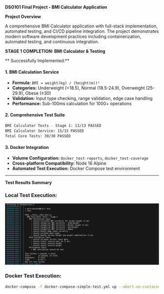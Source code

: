 **DSO101 Final Project - BMI Calculator Application**

**Project Overview**

A comprehensive BMI Calculator application with full-stack implementation, automated testing, and CI/CD pipeline integration. The project demonstrates modern software development practices including containerization, automated testing, and continuous integration.

**STAGE 1 COMPLETION: BMI Calculator & Testing**

** Successfully Implemented:**

#### **1. BMI Calculation Service**
- **Formula:** `BMI = weight(kg) / (height(m))²`
- **Categories:** Underweight (<18.5), Normal (18.5-24.9), Overweight (25-29.9), Obese (≥30)
- **Validation:** Input type checking, range validation, edge case handling
- **Performance:** Sub-100ms calculation for 1000+ operations

#### **2. Comprehensive Test Suite**
```bash
BMI Calculator Tests - Stage 1: 13/13 PASSED
BMI Calculator Service: 15/15 PASSED  
Total Core Tests: 30/30 PASSED
```

#### **3. Docker Integration**
- **Volume Configuration:** `docker_test-reports`, `docker_test-coverage`
- **Cross-platform Compatibility:** Node 16 Alpine
- **Automated Test Execution:** Docker Compose test environment

---

**Test Results Summary**

### **Local Test Execution:**
![test](./assets/tests.png)

### **Docker Test Execution:**
```bash
docker-compose -f docker-compose-simple-test.yml up --abort-on-container-exit
